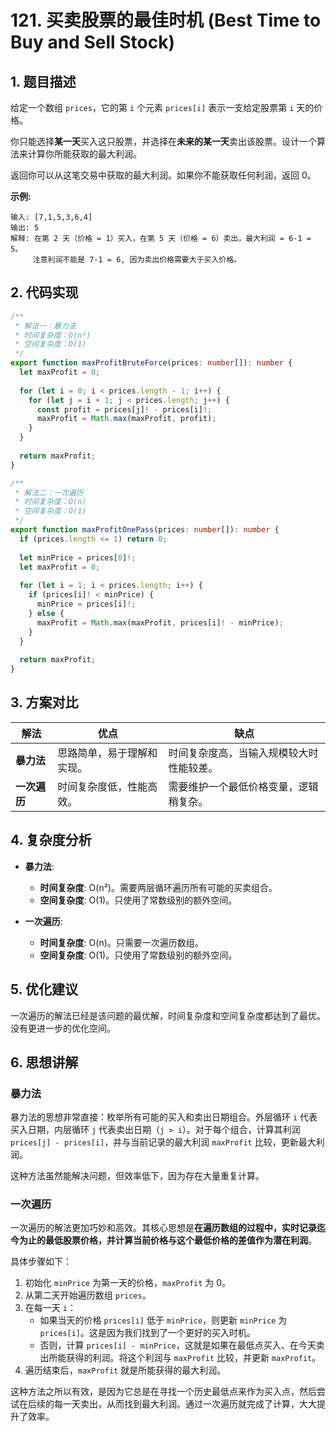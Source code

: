 # 121. 买卖股票的最佳时机 (Best Time to Buy and Sell Stock)

## 1. 题目描述

给定一个数组 `prices`，它的第 `i` 个元素 `prices[i]` 表示一支给定股票第 `i` 天的价格。

你只能选择**某一天**买入这只股票，并选择在**未来的某一天**卖出该股票。设计一个算法来计算你所能获取的最大利润。

返回你可以从这笔交易中获取的最大利润。如果你不能获取任何利润，返回 0。

**示例:**

```
输入: [7,1,5,3,6,4]
输出: 5
解释: 在第 2 天（价格 = 1）买入，在第 5 天（价格 = 6）卖出，最大利润 = 6-1 = 5。
     注意利润不能是 7-1 = 6, 因为卖出价格需要大于买入价格。
```

## 2. 代码实现

```typescript
/**
 * 解法一：暴力法
 * 时间复杂度：O(n²)
 * 空间复杂度：O(1)
 */
export function maxProfitBruteForce(prices: number[]): number {
  let maxProfit = 0;
  
  for (let i = 0; i < prices.length - 1; i++) {
    for (let j = i + 1; j < prices.length; j++) {
      const profit = prices[j]! - prices[i]!;
      maxProfit = Math.max(maxProfit, profit);
    }
  }
  
  return maxProfit;
}

/**
 * 解法二：一次遍历
 * 时间复杂度：O(n)
 * 空间复杂度：O(1)
 */
export function maxProfitOnePass(prices: number[]): number {
  if (prices.length <= 1) return 0;
  
  let minPrice = prices[0]!;
  let maxProfit = 0;
  
  for (let i = 1; i < prices.length; i++) {
    if (prices[i]! < minPrice) {
      minPrice = prices[i]!;
    } else {
      maxProfit = Math.max(maxProfit, prices[i]! - minPrice);
    }
  }
  
  return maxProfit;
}
```

## 3. 方案对比

| 解法 | 优点 | 缺点 |
| --- | --- | --- |
| **暴力法** | 思路简单，易于理解和实现。 | 时间复杂度高，当输入规模较大时性能较差。 |
| **一次遍历** | 时间复杂度低，性能高效。 | 需要维护一个最低价格变量，逻辑稍复杂。 |

## 4. 复杂度分析

- **暴力法**:
  - **时间复杂度**: O(n²)。需要两层循环遍历所有可能的买卖组合。
  - **空间复杂度**: O(1)。只使用了常数级别的额外空间。

- **一次遍历**:
  - **时间复杂度**: O(n)。只需要一次遍历数组。
  - **空间复杂度**: O(1)。只使用了常数级别的额外空间。

## 5. 优化建议

一次遍历的解法已经是该问题的最优解，时间复杂度和空间复杂度都达到了最优。没有更进一步的优化空间。

## 6. 思想讲解

### 暴力法

暴力法的思想非常直接：枚举所有可能的买入和卖出日期组合。外层循环 `i` 代表买入日期，内层循环 `j` 代表卖出日期（`j > i`）。对于每个组合，计算其利润 `prices[j] - prices[i]`，并与当前记录的最大利润 `maxProfit` 比较，更新最大利润。

这种方法虽然能解决问题，但效率低下，因为存在大量重复计算。

### 一次遍历

一次遍历的解法更加巧妙和高效。其核心思想是**在遍历数组的过程中，实时记录迄今为止的最低股票价格，并计算当前价格与这个最低价格的差值作为潜在利润**。

具体步骤如下：
1. 初始化 `minPrice` 为第一天的价格，`maxProfit` 为 0。
2. 从第二天开始遍历数组 `prices`。
3. 在每一天 `i`：
   - 如果当天的价格 `prices[i]` 低于 `minPrice`，则更新 `minPrice` 为 `prices[i]`。这是因为我们找到了一个更好的买入时机。
   - 否则，计算 `prices[i] - minPrice`，这就是如果在最低点买入、在今天卖出所能获得的利润。将这个利润与 `maxProfit` 比较，并更新 `maxProfit`。
4. 遍历结束后，`maxProfit` 就是所能获得的最大利润。

这种方法之所以有效，是因为它总是在寻找一个历史最低点来作为买入点，然后尝试在后续的每一天卖出，从而找到最大利润。通过一次遍历就完成了计算，大大提升了效率。